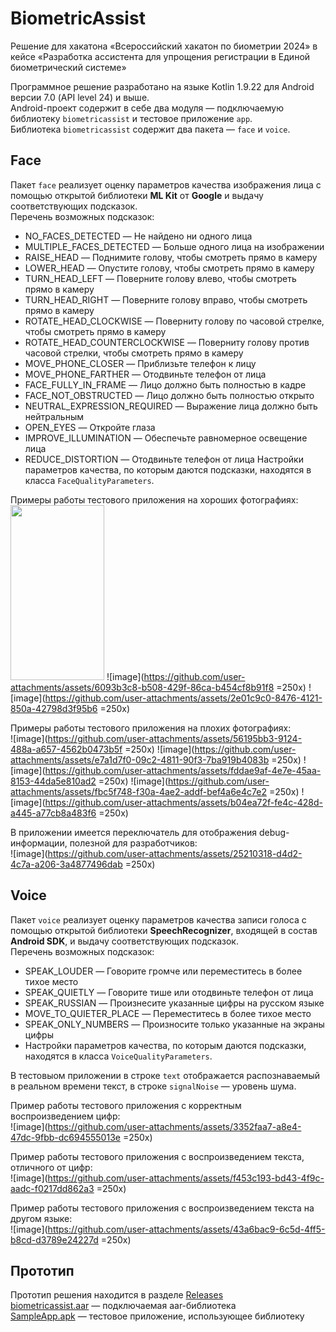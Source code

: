 # BiometricAssist
Решение для хакатона «Всероссийский хакатон по биометрии 2024» в кейсе «Разработка ассистента для упрощения регистрации в Единой биометрический системе»

Программное решение разработано на языке Kotlin 1.9.22 для Android версии 7.0 (API level 24) и выше.  
Android-проект содержит в себе два модуля — подключаемую библиотеку `biometricassist` и тестовое приложение `app`.  
Библиотека `biometricassist` содержит два пакета — `face` и `voice`.  

## Face
Пакет `face` реализует оценку параметров качества изображения лица с помощью открытой библиотеки **ML Kit** от **Google** и выдачу соответствующих подсказок.  
Перечень возможных подсказок:
* NO_FACES_DETECTED — Не найдено ни одного лица
* MULTIPLE_FACES_DETECTED — Больше одного лица на изображении
* RAISE_HEAD — Поднимите голову, чтобы смотреть прямо в камеру
* LOWER_HEAD — Опустите голову, чтобы смотреть прямо в камеру
* TURN_HEAD_LEFT — Поверните голову влево, чтобы смотреть прямо в камеру
* TURN_HEAD_RIGHT — Поверните голову вправо, чтобы смотреть прямо в камеру
* ROTATE_HEAD_CLOCKWISE — Поверниту голову по часовой стрелке, чтобы смотреть прямо в камеру
* ROTATE_HEAD_COUNTERCLOCKWISE — Поверниту голову против часовой стрелки, чтобы смотреть прямо в камеру
* MOVE_PHONE_CLOSER — Приблизьте телефон к лицу
* MOVE_PHONE_FARTHER — Отодвиньте телефон от лица
* FACE_FULLY_IN_FRAME — Лицо должно быть полностью в кадре
* FACE_NOT_OBSTRUCTED — Лицо должно быть полностью открыто
* NEUTRAL_EXPRESSION_REQUIRED — Выражение лица должно быть нейтральным
* OPEN_EYES — Откройте глаза
* IMPROVE_ILLUMINATION — Обеспечьте равномерное освещение лица
* REDUCE_DISTORTION — Отодвиньте телефон от лица
Настройки параметров качества, по которым даются подсказки, находятся в класса `FaceQualityParameters`.  

Примеры работы тестового приложения на хороших фотографиях:  
<img src="https://github.com/user-attachments/assets/6093b3c8-b508-429f-86ca-b454cf8b91f8" width="150" height="280">
![image](https://github.com/user-attachments/assets/6093b3c8-b508-429f-86ca-b454cf8b91f8 =250x)
![image](https://github.com/user-attachments/assets/2e01c9c0-8476-4121-850a-42798d3f95b6 =250x)  

Примеры работы тестового приложения на плохих фотографиях:  
![image](https://github.com/user-attachments/assets/56195bb3-9124-488a-a657-4562b0473b5f =250x)
![image](https://github.com/user-attachments/assets/e7a1d7f0-09c2-4811-90f3-7ba919b4083b =250x)
![image](https://github.com/user-attachments/assets/fddae9af-4e7e-45aa-8153-44da5e810ad2 =250x)
![image](https://github.com/user-attachments/assets/fbc5f748-f30a-4ae2-addf-bef4a6e4c7e2 =250x)
![image](https://github.com/user-attachments/assets/b04ea72f-fe4c-428d-a445-a77cb8a483f6 =250x)  

В приложении имеется переключатель для отображения debug-информации, полезной для разработчиков:  
![image](https://github.com/user-attachments/assets/25210318-d4d2-4c7a-a206-3a4877496dab =250x)  

## Voice
Пакет `voice` реализует оценку параметров качества записи голоса с помощью открытой библиотеки **SpeechRecognizer**, входящей в состав **Android SDK**, и выдачу соответствующих подсказок.  
Перечень возможных подсказок:
* SPEAK_LOUDER — Говорите громче или переместитесь в более тихое место
* SPEAK_QUIETLY — Говорите тише или отодвиньте телефон от лица
* SPEAK_RUSSIAN — Произнесите указанные цифры на русском языке
* MOVE_TO_QUIETER_PLACE — Переместитесь в более тихое место
* SPEAK_ONLY_NUMBERS — Произносите только указанные на экраны цифры
* Настройки параметров качества, по которым даются подсказки, находятся в класса `VoiceQualityParameters`.  

В тестовыом приложении в строке `text` отображается распознаваемый в реальном времени текст, в строке `signalNoise` — уровень шума.

Пример работы тестового приложения с корректным воспроизведением цифр:  
![image](https://github.com/user-attachments/assets/3352faa7-a8e4-47dc-9fbb-dc694555013e =250x)  

Пример работы тестового приложения с воспроизведением текста, отличного от цифр:  
![image](https://github.com/user-attachments/assets/f453c193-bd43-4f9c-aadc-f0217dd862a3 =250x)  

Пример работы тестового приложения с воспроизведением текста на другом языке:  
![image](https://github.com/user-attachments/assets/43a6bac9-6c5d-4ff5-b8cd-d3789e24227d =250x)  

## Прототип
Прототип решения находится в разделе [Releases](https://github.com/adonixis/BiometricAssist/releases/tag/1.0)  
[biometricassist.aar](https://github.com/adonixis/BiometricAssist/releases/download/1.0/biometricassist.aar) — подключаемая aar-библиотека  
[SampleApp.apk](https://github.com/adonixis/BiometricAssist/releases/download/1.0/SampleApp.apk) — тестовое приложение, использующее библиотеку  
